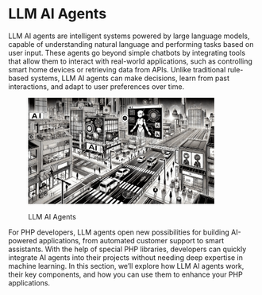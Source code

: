# LLM AI Agents

LLM AI agents are intelligent systems powered by large language models, capable of understanding natural language and performing tasks based on user input. These agents go beyond simple chatbots by integrating tools that allow them to interact with real-world applications, such as controlling smart home devices or retrieving data from APIs. Unlike traditional rule-based systems, LLM AI agents can make decisions, learn from past interactions, and adapt to user preferences over time.

<div align="left"><figure><img src="../../../.gitbook/assets/ai-llm-ai-agents-min.png" alt="" width="375"><figcaption><p>LLM AI Agents</p></figcaption></figure></div>

For PHP developers, LLM agents open new possibilities for building AI-powered applications, from automated customer support to smart assistants. With the help of special PHP libraries, developers can quickly integrate AI agents into their projects without needing deep expertise in machine learning. In this section, we’ll explore how LLM AI agents work, their key components, and how you can use them to enhance your PHP applications.

